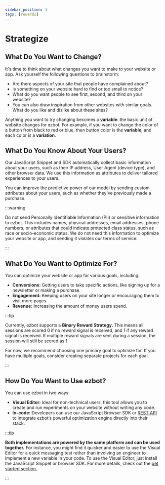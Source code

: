 ```yaml
---
sidebar_position: 3
tags: [rewards]
---
```


# Strategize

## What Do You Want to Change?

It's time to think about what changes you want to make to your website or app. Ask yourself the following questions to brainstorm:

- Are there aspects of your site that people have complained about?
- Is something on your website hard to find or too small to notice?
- What do you want people to see first, second, and third on your website?
- You can also draw inspiration from other websites with similar goals. What do you like and dislike about these sites?

Anything you want to try changing becomes a **variable**: the basic unit of website changes for ezbot. For example, if you want to change the color of a button from black to red or blue, then button color is the **variable**, and each color is a **variation**.

## What Do You Know About Your Users?

Our JavaScript Snippet and SDK automatically collect basic information about your users, such as their IP address, User Agent (device type), and other browser data. We use this information as attributes to deliver tailored experiences to your users.

You can improve the predictive power of our model by sending custom attributes about your users, such as whether they've previously made a purchase.

:::warning

Do not send Personally Identifiable Information (PII) or sensitive information to ezbot. This includes names, physical addresses, email addresses, phone numbers, or attributes that could indicate protected class status, such as race or socio-economic status. We do not need this information to optimize your website or app, and sending it violates our terms of service.

:::

## What Do You Want to Optimize For?

You can optimize your website or app for various goals, including:

- **Conversions:** Getting users to take specific actions, like signing up for a newsletter or making a purchase.
- **Engagement:** Keeping users on your site longer or encouraging them to visit more pages.
- **Revenue:** Increasing the amount of money users spend.

:::tip

Currently, ezbot supports a **Binary Reward Strategy.** This means all sessions are scored 0 if no reward signal is received, and 1 if any reward signal is received. If multiple reward signals are sent during a session, the session will still be scored as 1.

For now, we recommend choosing one primary goal to optimize for. If you have multiple goals, consider creating separate projects for each goal.

:::

## How Do You Want to Use ezbot?

You can use ezbot in two ways:

- **Visual Editor:** Ideal for non-technical users, this tool allows you to create and run experiments on your website without writing any code.
- **In-code:** Developers can use our JavaScript Browser SDK or [REST API](/reference-materials/REST-api) to integrate ezbot’s powerful optimization engine directly into their stack.

:::tip

**Both implementations are powered by the same platform and can be used together.** For instance, you might find it quicker and easier to use the Visual Editor for a quick messaging test rather than involving an engineer to implement a new variable in your code. To use the Visual Editor, just install the JavaScript Snippet or browser SDK. For more details, check out the [get started section.](/category/get-started)

:::
